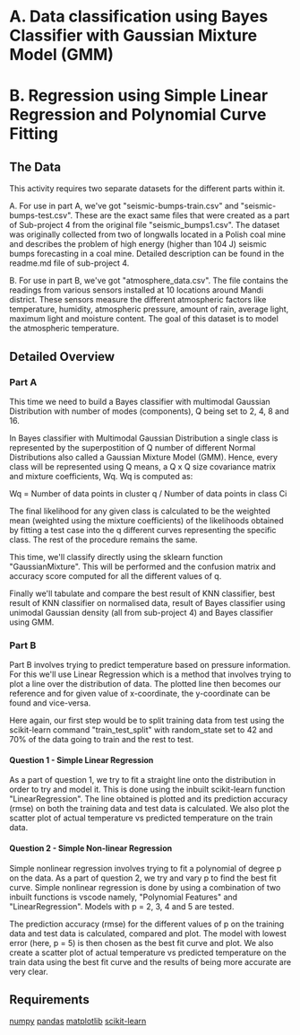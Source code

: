 # A. Data classification using Bayes Classifier with Gaussian Mixture Model (GMM)
# B. Regression using Simple Linear Regression and Polynomial Curve Fitting 


## The Data

This activity requires two separate datasets for the different parts within it.

A. For use in part A, we've got "seismic-bumps-train.csv" and "seismic-bumps-test.csv". These are the exact same files that
   were created as a part of Sub-project 4 from the original file "seismic_bumps1.csv". The dataset was originally collected 
   from two of longwalls located in a Polish coal mine and describes the problem of high energy (higher than 104 J) seismic 
   bumps forecasting in a coal mine. Detailed description can be found in the readme.md file of sub-project 4.

B. For use in part B, we've got "atmosphere_data.csv". The file contains the readings from various sensors installed at 10 
   locations around Mandi district. These sensors measure the different atmospheric factors like temperature, humidity, 
   atmospheric pressure, amount of rain, average light, maximum light and moisture content. The goal of this dataset is to 
   model the atmospheric temperature. 


## Detailed Overview

### Part A
This time we need to build a Bayes classifier with multimodal Gaussian Distribution with number of modes (components), Q being 
set to 2, 4, 8 and 16. 

In Bayes classifier with Multimodal Gaussian Distribution a single class is represented by the superpostition of Q number of 
different Normal Distributions also called a Gaussian Mixture Model (GMM). Hence, every class will be represented using Q means, a 
Q x Q size covariance matrix and mixture coefficients, Wq. Wq is computed as:

Wq = Number of data points in cluster q / Number of data points in class Ci

The final likelihood for any given class is calculated to be the weighted mean (weighted using the mixture coefficients) of the 
likelihoods obtained by fitting a test case into the q different curves representing the specific class. The rest of the 
procedure remains the same.

This time, we'll classify directly using the sklearn function "GaussianMixture". This will be performed and the confusion matrix
and accuracy score computed for all the different values of q.

Finally we'll tabulate and compare the best result of KNN classifier, best result of KNN classifier on normalised data, result 
of Bayes classifier using unimodal Gaussian density (all from sub-project 4) and Bayes classifier using GMM.

### Part B
Part B involves trying to predict temperature based on pressure information. For this we'll use Linear Regression which is a 
method that involves trying to plot a line over the distribution of data. The plotted line then becomes our reference and for 
given value of x-coordinate, the y-coordinate can be found and vice-versa.

Here again, our first step would be to split training data from test using the scikit-learn command "train_test_split" with 
random_state set to 42 and 70% of the data going to train and the rest to test.

#### Question 1 - Simple Linear Regression
As a part of question 1, we try to fit a straight line onto the distribution in order to try and model it. This is done using 
the inbuilt scikit-learn function "LinearRegression". The line obtained is plotted and its prediction accuracy (rmse) on both the 
training data and test data is calculated. We also plot the scatter plot of actual temperature vs predicted temperature on the 
train data.

#### Question 2 - Simple Non-linear Regression
Simple nonlinear regression involves trying to fit a polynomial of degree p on the data. As a part of question 2, we try and vary
p to find the best fit curve. Simple nonlinear regression is done by using a combination of two inbuilt functions is vscode namely,
"Polynomial Features" and "LinearRegression". Models with p = 2, 3, 4 and 5 are tested.

The prediction accuracy (rmse) for the different values of p on the training data and test data is calculated, compared and plot.
The model with lowest error (here, p = 5) is then chosen as the best fit curve and plot. We also create a scatter plot of actual
temperature vs predicted temperature on the train data using the best fit curve and the results of being more accurate are very 
clear.


## Requirements

[numpy](https://numpy.org/)
[pandas](https://pandas.pydata.org/)
[matplotlib](https://matplotlib.org/)
[scikit-learn](https://scikit-learn.org/)